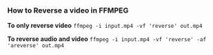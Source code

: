 ### How to Reverse a video in FFMPEG

**To only reverse video**
`ffmpeg -i input.mp4 -vf 'reverse' out.mp4`


**To reverse audio and video**
`ffmpeg -i input.mp4 -vf 'reverse' -af 'areverse' out.mp4`